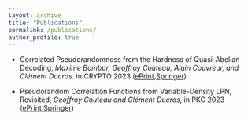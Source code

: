 ```yaml
---
layout: archive
title: "Publications"
permalink: /publications/
author_profile: true
---
```


-  Correlated Pseudorandomness from the Hardness of Quasi-Abelian Decoding, *Maxime Bombar, Geoffroy Couteau, Alain Couvreur, and Clément Ducros*. in CRYPTO 2023 ([ePrint](https://eprint.iacr.org/2023/845.pdf),[Springer](https://link.springer.com/chapter/10.1007/978-3-031-38551-3_18))

- Pseudorandom Correlation Functions from Variable-Density LPN, Revisited, *Geoffroy Couteau and Clément Ducros*, in PKC 2023 ([ePrint](https://eprint.iacr.org/2023/650.pdf),[Springer](https://link.springer.com/chapter/10.1007/978-3-031-31371-4_8))


